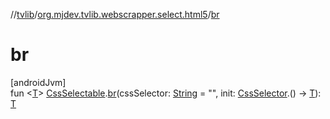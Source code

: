 //[tvlib](../../index.md)/[org.mjdev.tvlib.webscrapper.select.html5](index.md)/[br](br.md)

# br

[androidJvm]\
fun &lt;[T](br.md)&gt; [CssSelectable](../org.mjdev.tvlib.webscrapper.select/-css-selectable/index.md).[br](br.md)(cssSelector: [String](https://kotlinlang.org/api/latest/jvm/stdlib/kotlin/-string/index.html) = &quot;&quot;, init: [CssSelector](../org.mjdev.tvlib.webscrapper.select/-css-selector/index.md).() -&gt; [T](br.md)): [T](br.md)
